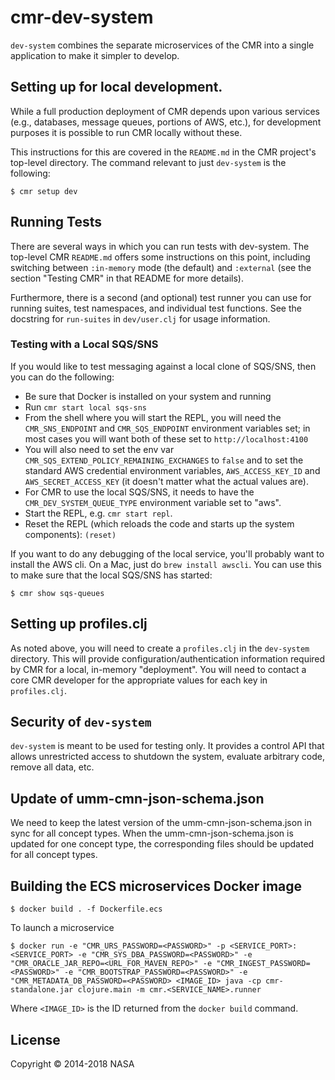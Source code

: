 # cmr-dev-system

`dev-system` combines the separate microservices of the CMR into a single
application to make it simpler to develop.

## Setting up for local development.

While a full production deployment of CMR depends upon various services (e.g.,
databases, message queues, portions of AWS, etc.), for development purposes it
is possible to run CMR locally without these.

This instructions for this are covered in the `README.md` in the CMR project's
top-level directory. The command relevant to just `dev-system` is the
following:

```
$ cmr setup dev
```

## Running Tests

There are several ways in which you can run tests with dev-system. The
top-level CMR `README.md` offers some instructions on this point, including
switching between `:in-memory` mode (the default) and `:external` (see the
section "Testing CMR" in that README for more details).

Furthermore, there is a second (and optional) test runner you can use for
running suites, test namespaces, and individual test functions. See the
docstring for `run-suites` in `dev/user.clj` for usage information.

### Testing with a Local SQS/SNS

If you would like to test messaging against a local clone of SQS/SNS, then you
can do the following:

* Be sure that Docker is installed on your system and running
* Run `cmr start local sqs-sns`
* From the shell where you will start the REPL, you will need the
  `CMR_SNS_ENDPOINT` and `CMR_SQS_ENDPOINT` environment variables set;
  in most cases you will want both of these set to `http://localhost:4100`
* You will also need to set the env var
  `CMR_SQS_EXTEND_POLICY_REMAINING_EXCHANGES` to `false` and to set the
  standard AWS credential environment variables, `AWS_ACCESS_KEY_ID` and
  `AWS_SECRET_ACCESS_KEY` (it doesn't matter what the actual values are).
* For CMR to use the local SQS/SNS, it needs to have the
  `CMR_DEV_SYSTEM_QUEUE_TYPE` environment variable set to "aws".
* Start the REPL, e.g. `cmr start repl`.
* Reset the REPL (which reloads the code and starts up the system components):
  `(reset)`

If you want to do any debugging of the local service, you'll probably want to
install the AWS cli. On a Mac, just do `brew install awscli`. You can use this
to make sure that the local SQS/SNS has started:

```
$ cmr show sqs-queues
```

## Setting up profiles.clj

As noted above, you will need to create a `profiles.clj` in the `dev-system`
directory. This will provide configuration/authentication information required
by CMR for a local, in-memory "deployment". You will need to contact a core
CMR developer for the appropriate values for each key in `profiles.clj`.

## Security of `dev-system`

`dev-system` is meant to be used for testing only. It provides a control API
that allows unrestricted access to shutdown the system, evaluate arbitrary
code, remove all data, etc.

## Update of umm-cmn-json-schema.json

We need to keep the latest version of the umm-cmn-json-schema.json in sync for all concept types. When the umm-cmn-json-schema.json is updated for one concept type, the corresponding files should be updated for all concept types.

## Building the ECS microservices Docker image
```
$ docker build . -f Dockerfile.ecs
```

To launch a microservice
```
$ docker run -e "CMR_URS_PASSWORD=<PASSWORD>" -p <SERVICE_PORT>:<SERVICE_PORT> -e "CMR_SYS_DBA_PASSWORD=<PASSWORD>" -e "CMR_ORACLE_JAR_REPO=<URL_FOR_MAVEN_REPO>" -e "CMR_INGEST_PASSWORD=<PASSWORD>" -e "CMR_BOOTSTRAP_PASSWORD=<PASSWORD>" -e "CMR_METADATA_DB_PASSWORD=<PASSWORD> <IMAGE_ID> java -cp cmr-standalone.jar clojure.main -m cmr.<SERVICE_NAME>.runner
```

Where `<IMAGE_ID>` is the ID returned from the `docker build` command.

## License

Copyright © 2014-2018 NASA
